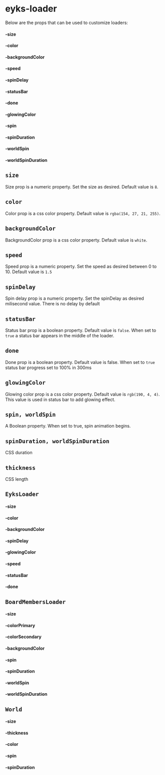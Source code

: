 # eyks-loader

<!-- Eyks loader is a React component used in e-BDS (Electronic Board Meeting) application developped by [MKK (Central Repository of Turkey)](https://www.mkk.com.tr/). Loader consists of two circular arrows (logo of Eyks) and an optional status bar. -->

Below are the props that can be used to customize loaders:

#### -size

#### -color

#### -backgroundColor

#### -speed

#### -spinDelay

#### -statusBar

#### -done

#### -glowingColor

#### -spin

#### -spinDuration

#### -worldSpin

#### -worldSpinDuration

## `size`

Size prop is a numeric property. Set the size as desired. Default value is `8`.

## `color`

Color prop is a css color property. Default value is `rgba(154, 27, 21, 255)`.

## `backgroundColor`

BackgroundColor prop is a css color property. Default value is `white`.

## `speed`

Speed prop is a numeric property. Set the speed as desired between 0 to 10. Default value is `1.5`

## `spinDelay`

Spin delay prop is a numeric property. Set the spinDelay as desired milisecond value. There is no delay by default

## `statusBar`

Status bar prop is a boolean property. Default value is `false`. When set to `true` a status bar appears in the middle of the loader.

## `done`

Done prop is a boolean property. Default value is false.
When set to `true` status bar progress set to 100% in 300ms

## `glowingColor`

Glowing color prop is a css color property. Default value is `rgb(190, 4, 4)`. This value is used in status bar to add glowing effect.

## `spin, worldSpin`

A Boolean property. When set to true, spin animation begins.

## `spinDuration, worldSpinDuration`

CSS duration

## `thickness`

CSS length

## `EyksLoader`

#### -size

#### -color

#### -backgroundColor

#### -spinDelay

#### -glowingColor

#### -speed

#### -statusBar

#### -done

## `BoardMembersLoader`

#### -size

#### -colorPrimary

#### -colorSecondary

#### -backgroundColor

#### -spin

#### -spinDuration

#### -worldSpin

#### -worldSpinDuration

## `World`

#### -size

#### -thickness

#### -color

#### -spin

#### -spinDuration
